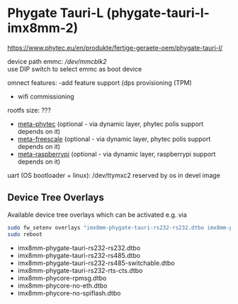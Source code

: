 # Phygate Tauri-L (phygate-tauri-l-imx8mm-2)

https://www.phytec.eu/en/produkte/fertige-geraete-oem/phygate-tauri-l/


device path emmc: */dev/mmcblk2* <br/> use DIP switch to select emmc as boot device

omnect features:
-add feature support (dps provisioning (TPM)
- wifi commissioning

rootfs size: ???

- [meta-phytec](https://github.com/phytec/meta-phytec) (optional - via dynamic layer, phytec polis support depends on it)
- [meta-freescale](https://github.com/Freescale/meta-freescale) (optional - via dynamic layer, phytec polis support depends on it)
- [meta-raspberrypi](https://github.com/agherzan/meta-raspberrypi.git) (optional - via dynamic layer, raspberrypi support depends on it)

uart (OS bootloader + linux): /dev/ttymxc2 reserved by os in devel image

## Device Tree Overlays
Available device tree overlays which can be activated e.g. via
```sh
sudo fw_setenv overlays "imx8mm-phygate-tauri-rs232-rs232.dtbo imx8mm-phycore-no-eth.dtbo"
sudo reboot

```
- imx8mm-phygate-tauri-rs232-rs232.dtbo
- imx8mm-phygate-tauri-rs232-rs485.dtbo
- imx8mm-phygate-tauri-rs232-rs485-switchable.dtbo
- imx8mm-phygate-tauri-rs232-rts-cts.dtbo
- imx8mm-phycore-rpmsg.dtbo
- imx8mm-phycore-no-eth.dtbo
- imx8mm-phycore-no-spiflash.dtbo


